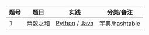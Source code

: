 | 题号  | 题目 | 实践 | 分类/备注 |
| ------------- | ------------- | ------------- | ------------- |
| 1  | [两数之和](https://leetcode-cn.com/problems/two-sum/)  | [Python](./src/leetcode/python/problem1/) / [Java](./src/leetcode/java/leetcode-problems/src/main/java/io/github/geetudio/solutions/Solution1.java)  |  字典/hashtable  |

